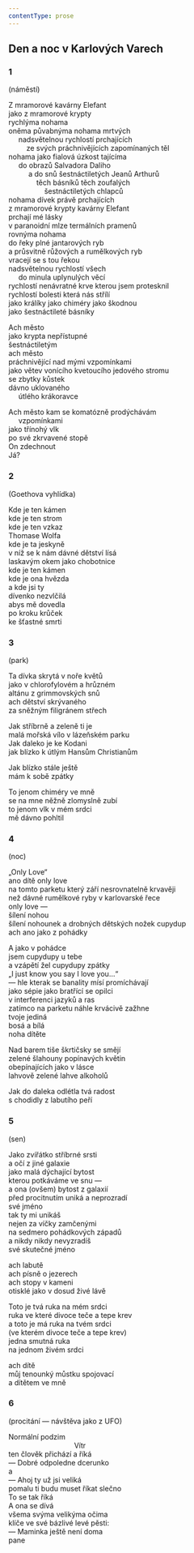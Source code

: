 ```yaml
---
contentType: prose
---
```


## Den a noc v Karlových Varech

### 1  
(náměstí)

Z mramorové kavárny Elefant  
jako z mramorové krypty  
rychlýma nohama  
oněma půvabnýma nohama mrtvých  
     nadsvětelnou rychlostí prchajících  
         ze svých práchnivějících zapomínaných těl  
nohama jako fialová úzkost tajícíma  
     do obrazů Salvadora Daliho  
          a do snů šestnáctiletých Jeanů Arthurů  
              těch básníků těch zoufalých  
                  šestnáctiletých chlapců  
nohama dívek právě prchajících  
z mramorové krypty kavárny Elefant  
prchají mé lásky  
v paranoidní mlze termálních pramenů  
rovnýma nohama  
do řeky plné jantarových ryb  
a průsvitně růžových a rumělkových ryb  
vracejí se s tou řekou  
nadsvětelnou rychlostí všech  
     do minula uplynulých věcí  
rychlostí nenávratné krve kterou jsem protesknil  
rychlostí bolesti která nás střílí  
jako králíky jako chiméry jako škodnou  
jako šestnáctileté básníky

Ach město  
jako krypta nepřístupné  
šestnáctiletým  
ach město  
práchnivějící nad mými vzpomínkami  
jako větev vonícího kvetoucího jedového stromu  
se zbytky kůstek  
dávno uklovaného  
     útlého krákoravce

Ach město kam se komatózně prodýchávám  
     vzpomínkami  
jako třínohý vlk  
po své zkrvavené stopě  
On zdechnout  
Já?

### 2  
(Goethova vyhlídka)

Kde je ten kámen  
kde je ten strom  
kde je ten vzkaz  
Thomase Wolfa  
kde je ta jeskyně  
v níž se k nám dávné dětství lísá  
laskavým okem jako chobotnice  
kde je ten kámen  
kde je ona hvězda  
a kde jsi ty  
dívenko nezvlčilá  
abys mě dovedla  
po kroku krůček  
ke šťastné smrti

### 3  
(park)

Ta dívka skrytá v noře květů  
jako v chlorofylovém a hrůzném  
altánu z grimmovských snů  
ach dětství skrývaného  
za sněžným filigránem střech

Jak stříbrně a zeleně ti je  
malá mořská vílo v lázeňském parku  
Jak daleko je ke Kodani  
jak blízko k útlým Hansům Christianům

Jak blízko stále ještě  
mám k sobě zpátky

To jenom chiméry ve mně  
se na mne něžně zlomyslně zubí  
to jenom vlk v mém srdci  
mě dávno pohltil

### 4  
(noc)

„Only Love“  
ano dítě only love  
na tomto parketu který září nesrovnatelně krvavěji  
než dávné rumělkové ryby v karlovarské řece  
only love —  
šílení nohou  
šílení nohounek a drobných dětských nožek cupydup  
ach ano jako z pohádky

A jako v pohádce  
jsem cupydupy u tebe  
a vzápětí žel cupydupy zpátky  
„I just know you say I love you…“  
— hle kterak se banality mísí promíchávají  
jako sépie jako bratřící se opilci  
v interferenci jazyků a ras  
zatímco na parketu náhle krvácivě zažhne  
tvoje jediná  
bosá a bílá  
noha dítěte

Nad barem tiše škrtičsky se smějí  
zelené šlahouny popínavých květin  
obepínajících jako v lásce  
lahvově zelené lahve alkoholů

Jak do daleka odlétla tvá radost  
s chodidly z labutího peří

### 5  
(sen)

Jako zvířátko stříbrné srsti  
a očí z jiné galaxie  
jako malá dýchající bytost  
kterou potkáváme ve snu —  
a ona (ovšem) bytost z galaxií  
před procitnutím uniká a neprozradí  
své jméno  
tak ty mi unikáš  
nejen za víčky zamčenými  
na sedmero pohádkových západů  
a nikdy nikdy nevyzradíš  
své skutečné jméno

ach labutě  
ach písně o jezerech  
ach stopy v kameni  
otisklé jako v dosud živé lávě

Toto je tvá ruka na mém srdci  
ruka ve které divoce teče a tepe krev  
a toto je má ruka na tvém srdci  
(ve kterém divoce teče a tepe krev)  
jedna smutná ruka  
na jednom živém srdci

ach dítě  
můj tenounký můstku spojovací  
a dítětem ve mně

### 6  
(procitání — návštěva jako z UFO)

Normální podzim  
                                 Vítr  
ten člověk přichází a říká  
— Dobré odpoledne dcerunko  
a  
— Ahoj ty už jsi veliká  
pomalu ti budu muset říkat slečno  
To se tak říká  
A ona se dívá  
všema svýma velikýma očima  
klíče ve své bázlivé levé pěsti:  
— Maminka ještě není doma  
pane
